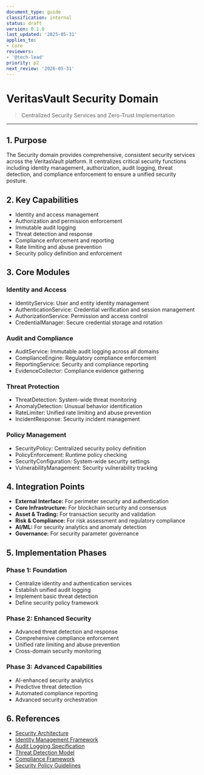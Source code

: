 ```yaml
---
document_type: guide
classification: internal
status: draft
version: 0.1.0
last_updated: '2025-05-31'
applies_to:
- Core
reviewers:
- '@tech-lead'
priority: p2
next_review: '2026-05-31'
---
```


# VeritasVault Security Domain

> Centralized Security Services and Zero-Trust Implementation

---

## 1. Purpose

The Security domain provides comprehensive, consistent security services across the VeritasVault platform. It centralizes critical security functions including identity management, authorization, audit logging, threat detection, and compliance enforcement to ensure a unified security posture.

## 2. Key Capabilities

* Identity and access management
* Authorization and permission enforcement
* Immutable audit logging
* Threat detection and response
* Compliance enforcement and reporting
* Rate limiting and abuse prevention
* Security policy definition and enforcement

## 3. Core Modules

### Identity and Access

* IdentityService: User and entity identity management
* AuthenticationService: Credential verification and session management
* AuthorizationService: Permission and access control
* CredentialManager: Secure credential storage and rotation

### Audit and Compliance

* AuditService: Immutable audit logging across all domains
* ComplianceEngine: Regulatory compliance enforcement
* ReportingService: Security and compliance reporting
* EvidenceCollector: Compliance evidence gathering

### Threat Protection

* ThreatDetection: System-wide threat monitoring
* AnomalyDetection: Unusual behavior identification
* RateLimiter: Unified rate limiting and abuse prevention
* IncidentResponse: Security incident management

### Policy Management

* SecurityPolicy: Centralized security policy definition
* PolicyEnforcement: Runtime policy checking
* SecurityConfiguration: System-wide security settings
* VulnerabilityManagement: Security vulnerability tracking

## 4. Integration Points

* **External Interface:** For perimeter security and authentication
* **Core Infrastructure:** For blockchain security and consensus
* **Asset & Trading:** For transaction security and validation
* **Risk & Compliance:** For risk assessment and regulatory compliance
* **AI/ML:** For security analytics and anomaly detection
* **Governance:** For security parameter governance

## 5. Implementation Phases

### Phase 1: Foundation

* Centralize identity and authentication services
* Establish unified audit logging
* Implement basic threat detection
* Define security policy framework

### Phase 2: Enhanced Security

* Advanced threat detection and response
* Comprehensive compliance enforcement
* Unified rate limiting and abuse prevention
* Cross-domain security monitoring

### Phase 3: Advanced Capabilities

* AI-enhanced security analytics
* Predictive threat detection
* Automated compliance reporting
* Advanced security orchestration

## 6. References

* [Security Architecture](./security-architecture.md)
* [Identity Management Framework](./identity-management.md)
* [Audit Logging Specification](../../Crosscutting/features/audit-logging.md)
* [Threat Detection Model](./threat-detection.md)
* [Compliance Framework](../Risk/compliance-framework.md)
* [Security Policy Guidelines](./security-policy.md)
